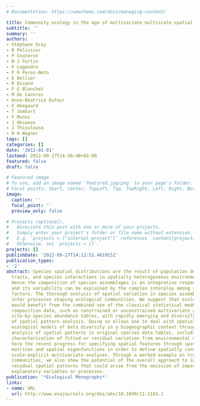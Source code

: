 ```yaml
---
# Documentation: https://wowchemy.com/docs/managing-content/

title: Community ecology in the age of multivariate multiscale spatial analysis
subtitle: ''
summary: ''
authors:
- Stéphane Dray
- R Pélissier
- P Couteron
- M J Fortin
- P Legendre
- P R Peres-Neto
- E Bellier
- R Bivand
- F G Blanchet
- M De Caceres
- Anne-Béatrice Dufour
- E Heegaard
- T Jombart
- F Munoz
- J Oksanen
- J Thioulouse
- H H Wagner
tags: []
categories: []
date: '2012-01-01'
lastmod: 2022-09-27T14:50:48+02:00
featured: false
draft: false

# Featured image
# To use, add an image named `featured.jpg/png` to your page's folder.
# Focal points: Smart, Center, TopLeft, Top, TopRight, Left, Right, BottomLeft, Bottom, BottomRight.
image:
  caption: ''
  focal_point: ''
  preview_only: false

# Projects (optional).
#   Associate this post with one or more of your projects.
#   Simply enter your project's folder or file name without extension.
#   E.g. `projects = ["internal-project"]` references `content/project/deep-learning/index.md`.
#   Otherwise, set `projects = []`.
projects: []
publishDate: '2022-09-27T14:12:52.461915Z'
publication_types:
- '2'
abstract: Species spatial distributions are the result of population demography, behavioral
  traits, and species interactions in spatially heterogeneous environmental conditions.
  Hence the composition of species assemblages is an integrative response variable,
  and its variability can be explained by the complex interplay among several structuring
  factors. The thorough analysis of spatial variation in species assemblages may help
  infer processes shaping ecological communities. We suggest that ecological studies
  would benefit from the combined use of the classical statistical models of community
  composition data, such as constrained or unconstrained multivariate analyses of
  site-by-species abundance tables, with rapidly emerging and diversifying methods
  of spatial pattern analysis. Doing so allows one to deal with spatially explicit
  ecological models of beta diversity in a biogeographic context through the multiscale
  analysis of spatial patterns in original species data tables, including spatial
  characterization of fitted or residual variation from environmental models. We summarize
  here the recent progress for specifying spatial features through spatial weighting
  matrices and spatial eigenfunctions in order to define spatially constrained or
  scale-explicit multivariate analyses. Through a worked example on tropical tree
  communities, we also show the potential of the overall approach to identify significant
  residual spatial patterns that could arise from the omission of important unmeasured
  explanatory variables or processes.
publication: '*Ecological Monographs*'
links:
- name: URL
  url: http://www.esajournals.org/doi/abs/10.1890/11-1183.1
---
```

